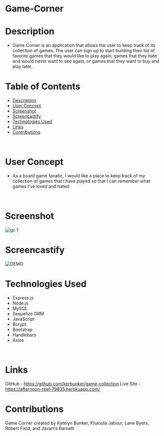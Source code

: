 # Game-Corner

# Description

- Game Corner is an application that allows the user to keep track of its collection of games. The user can sign up to start building their list of favorite games that they would like to play again, games that they hate and would never want to see again, or games that they want to buy and play later. <br />



# Table of Contents

  - [Description](#description)
  - [User Concept](#user)
  - [Screenshot](#screenshot)
  - [Screencastify](#screencastify)
  - [Technologies Used](#technologies)
  - [Links](#links)
  - [Contributions](#contributions)
  <br />
 

# User Concept

- As a board game fanatic, I would like a place to keep track of my collection of games that I have played so that I can remember what games I've loved and hated
<br />

# Screenshot 

![gc 1](https://user-images.githubusercontent.com/89273544/151678652-94114556-7a28-4975-b536-d9a46ec1776e.png)
<br />

# Screencastify

![DEMO](https://github.com/kerbunker/game-collection/blob/develop/Game%20Corner%20Demo.gif)
<br />

# Technologies Used

- Express.js
- Node.js
- MySQL
- Sequelize ORM
- JavaScript
- Bcrypt
- Bootstrap
- Handlebars
- Axios
<br />

# Links

GitHub - https://github.com/kerbunker/game-collection
Live Site - https://afternoon-reef-79835.herokuapp.com/
<br />

# Contributions

Game Corner created by Katelyn Bunker, Khaoula Jabour, Lane Byers, Robert Field, and Javarris Barnett




